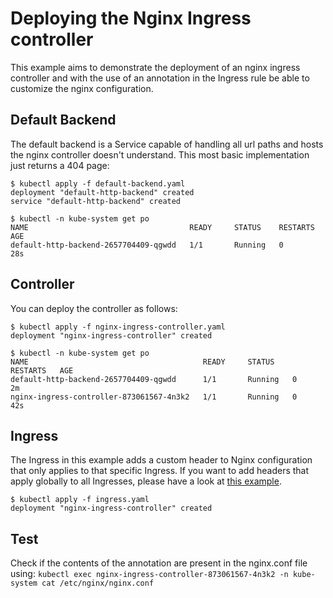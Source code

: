 # Deploying the Nginx Ingress controller

This example aims to demonstrate the deployment of an nginx ingress controller and
with the use of an annotation in the Ingress rule be able to customize the nginx 
configuration.

## Default Backend

The default backend is a Service capable of handling all url paths and hosts the
nginx controller doesn't understand. This most basic implementation just returns
a 404 page:

```console
$ kubectl apply -f default-backend.yaml
deployment "default-http-backend" created
service "default-http-backend" created

$ kubectl -n kube-system get po
NAME                                    READY     STATUS    RESTARTS   AGE
default-http-backend-2657704409-qgwdd   1/1       Running   0          28s
```

## Controller

You can deploy the controller as follows:

```console
$ kubectl apply -f nginx-ingress-controller.yaml
deployment "nginx-ingress-controller" created

$ kubectl -n kube-system get po
NAME                                       READY     STATUS    RESTARTS   AGE
default-http-backend-2657704409-qgwdd      1/1       Running   0          2m
nginx-ingress-controller-873061567-4n3k2   1/1       Running   0          42s
```

## Ingress
The Ingress in this example adds a custom header to Nginx configuration that only applies to that specific Ingress. If you want to add headers that apply globally to all Ingresses, please have a look at [this example](/examples/customization/custom-headers/nginx).

```console
$ kubectl apply -f ingress.yaml
deployment "nginx-ingress-controller" created
```

## Test

Check if the contents of the annotation are present in the nginx.conf file using:
`kubectl exec nginx-ingress-controller-873061567-4n3k2 -n kube-system cat /etc/nginx/nginx.conf`
